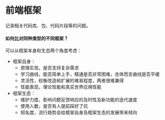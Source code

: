 # 前端框架

记录相关代码库、包、代码片段等的问题。

#### 如何比对同种类型的不同框架？

可以从框架本身和生态两个角度考虑：

* 框架自身：
  * 原理实现，是否支持复杂需求
  * 学习曲线，能否简单上手，精通是否非常困难，总体而言曲线是否平缓
  * 灵活性，权衡改造和扩展的难易程度，两者很难兼得
  * 性能表现，理论性能和真实世界应用性能
* 框架生态：
  * 维护力度，影响问题反馈响应的及时性及新功能的迭代速度
  * 使用人数，是否有人提前踩好了坑
  * 知名度，流行趋势会给框架自身及框架生态的发展带来倾向